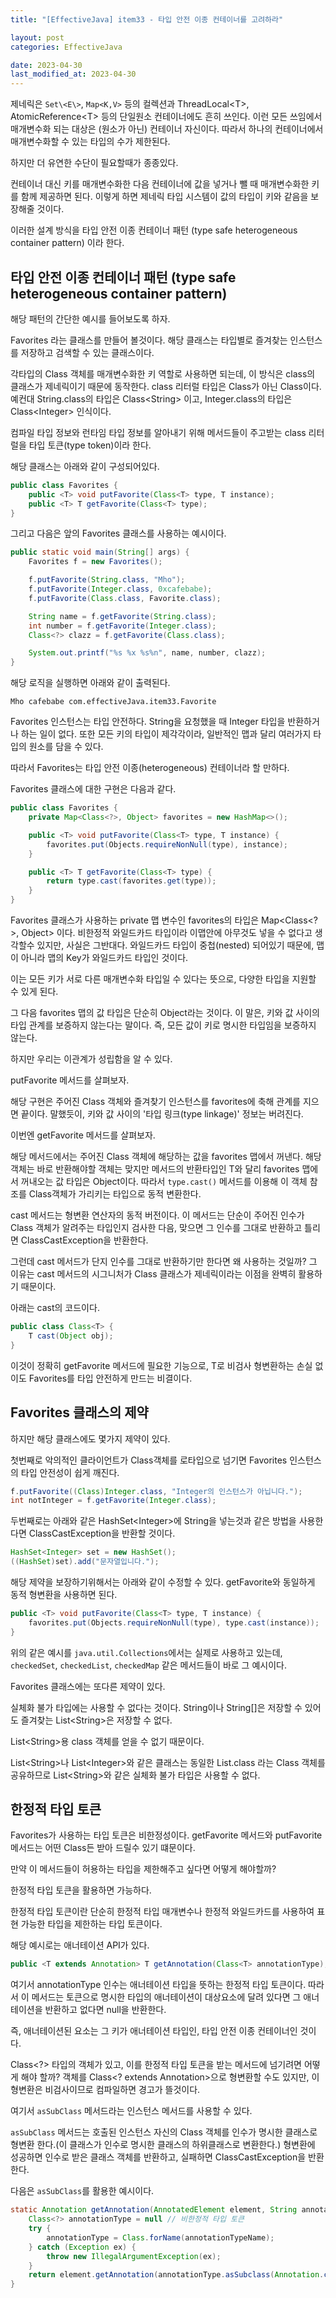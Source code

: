 ```yaml
---
title: "[EffectiveJava] item33 - 타입 안전 이종 컨테이너를 고려하라"

layout: post
categories: EffectiveJava

date: 2023-04-30
last_modified_at: 2023-04-30
---
```


제네릭은 `Set\<E\>`, `Map<K,V>` 등의 컬렉션과 ThreadLocal\<T\>, AtomicReference\<T\> 등의 단일원소 컨테이너에도 흔히 쓰인다. 이런 모든 쓰임에서 매개변수화 되는 대상은 (원소가 아닌) 컨테이너 자신이다.
따라서 하나의 컨테이너에서 매개변수화할 수 있는 타입의 수가 제한된다.

하지만 더 유연한 수단이 필요할때가 종종있다.

컨테이너 대신 키를 매개변수화한 다음 컨테이너에 값을 넣거나 뺄 때 매개변수화한 키를 함께 제공하면 된다.
이렇게 하면 제네릭 타입 시스템이 값의 타입이 키와 같음을 보장해줄 것이다.

이러한 설계 방식을 타입 안전 이종 컨테이너 패턴 (type safe heterogeneous container pattern) 이라 한다.


## 타입 안전 이종 컨테이너 패턴 (type safe heterogeneous container pattern)

해당 패턴의 간단한 예시를 들어보도록 하자.

Favorites 라는 클래스를 만들어 볼것이다. 해당 클래스는 타입별로 즐겨찾는 인스턴스를 저장하고 검색할 수 있는 클래스이다.

각타입의 Class 객체를 매개변수화한 키 역할로 사용하면 되는데, 이 방식은 class의 클래스가 제네릭이기 때문에 동작한다.
class 리터럴 타입은 Class가 아닌 Class<T>이다. 예컨대 String.class의 타입은 Class\<String\> 이고, Integer.class의 타입은 Class\<Integer\> 인식이다.

컴파일 타입 정보와 런타임 타입 정보를 알아내기 위해 메서드들이 주고받는 class 리터럴을 타입 토큰(type token)이라 한다.

해당 클래스는 아래와 같이 구성되어있다.

```java
public class Favorites {
    public <T> void putFavorite(Class<T> type, T instance);
    public <T> T getFavorite(Class<T> type);
}
```

그리고 다음은 앞의 Favorites 클래스를 사용하는 예시이다.

```java
public static void main(String[] args) {
    Favorites f = new Favorites();

    f.putFavorite(String.class, "Mho");
    f.putFavorite(Integer.class, 0xcafebabe);
    f.putFavorite(Class.class, Favorite.class);

    String name = f.getFavorite(String.class);
    int number = f.getFavorite(Integer.class);
    Class<?> clazz = f.getFavorite(Class.class);

    System.out.printf("%s %x %s%n", name, number, clazz);
}
```

해당 로직을 실행하면 아래와 같이 출력된다.

```shell
Mho cafebabe com.effectiveJava.item33.Favorite
```

Favorites 인스턴스는 타입 안전하다. String을 요청했을 때 Integer 타입을 반환하거나 하는 일이 없다.
또한 모든 키의 타입이 제각각이라, 일반적인 맵과 달리 여러가지 타입의 원소를 담을 수 있다.

따라서 Favorites는 타입 안전 이종(heterogeneous) 컨테이너라 할 만하다.

Favorites 클래스에 대한 구현은 다음과 같다.

```java
public class Favorites {
    private Map<Class<?>, Object> favorites = new HashMap<>();

    public <T> void putFavorite(Class<T> type, T instance) {
        favorites.put(Objects.requireNonNull(type), instance);
    }

    public <T> T getFavorite(Class<T> type) {
        return type.cast(favorites.get(type));
    }
}
```

Favorites 클래스가 사용하는 private 맵 변수인 favorites의 타입은 Map<Class<?>, Object> 이다. 비한정적 와일드카드 타입이라 이맵안에 아무것도 넣을 수 없다고 생각할수 있지만, 사실은 그반대다.
와일드카드 타입이 중첩(nested) 되어있기 때문에, 맵이 아니라 맵의 Key가 와일드카드 타입인 것이다.

이는 모든 키가 서로 다른 매개변수화 타입일 수 있다는 뜻으로, 다양한 타입을 지원할 수 있게 된다.

그 다음 favorites 맵의 값 타입은 단순히 Object라는 것이다. 이 말은, 키와 값 사이의 타입 관계를 보증하지 않는다는 말이다.
즉, 모든 값이 키로 명시한 타입임을 보증하지 않는다.

하지만 우리는 이관계가 성립함을 알 수 있다.

putFavorite 메서드를 살펴보자.

해당 구현은 주어진 Class 객체와 즐겨찾기 인스턴스를 favorites에 축해 관계를 지으면 끝이다.
말했듯이, 키와 값 사이의 '타입 링크(type linkage)' 정보는 버려진다.

이번엔 getFavorite 메서드를 살펴보자.

해당 메서드에서는 주어진 Class 객체에 해당하는 값을 favorites 맵에서 꺼낸다. 해당 객체는 바로 반환해야할 객체는 맞지만 메서드의 반환타입인 T와 달리 favorites 맵에서 꺼내오는 값 타입은 Object이다.
따라서 `type.cast()` 메서드를 이용해 이 객체 참조를 Class객체가 가리키는 타입으로 동적 변환한다.

cast 메서드는 형변환 연산자의 동적 버전이다.
이 메서드는 단순이 주어진 인수가 Class 객체가 알려주는 타입인지 검사한 다음, 맞으면 그 인수를 그대로 반환하고 틀리면 ClassCastException을 반환한다.

그런데 cast 메서드가 단지 인수를 그대로 반환하기만 한다면 왜 사용하는 것일까?
그 이유는 cast 메서드의 시그니처가 Class 클래스가 제네릭이라는 이점을 완벽히 활용하기 때문이다.

아래는 cast의 코드이다.

```java
public class Class<T> {
    T cast(Object obj);
}
```

이것이 정확히 getFavorite 메서드에 필요한 기능으로, T로 비검사 형변환하는 손실 없이도 Favorites를 타입 안전하게 만드는 비결이다.


## Favorites 클래스의 제약

하지만 해당 클래스에도 몇가지 제약이 있다.

첫번째로 악의적인 클라이언트가 Class객체를 로타입으로 넘기면 Favorites 인스턴스의 타입 안전성이 쉽게 깨진다.

```java
f.putFavorite((Class)Integer.class, "Integer의 인스턴스가 아닙니다.");
int notInteger = f.getFavorite(Integer.class);
```

두번째로는 아래와 같은 HashSet\<Integer\>에 String을 넣는것과 같은 방법을 사용한다면 ClassCastException을 반환할 것이다.

```java
HashSet<Integer> set = new HashSet();
((HashSet)set).add("문자열입니다.");
```

해당 제약을 보장하기위해서는 아래와 같이 수정할 수 있다. getFavorite와 동일하게 동적 형변환을 사용하면 된다.

```java
public <T> void putFavorite(Class<T> type, T instance) {
    favorites.put(Objects.requireNonNull(type), type.cast(instance));
}
```

위의 같은 예시를 `java.util.Collections`에서는 실제로 사용하고 있는데, `checkedSet`, `checkedList`, `checkedMap` 같은 메서드들이 바로 그 예시이다.

Favorites 클래스에는 또다른 제약이 있다.

실체화 불가 타입에는 사용할 수 없다는 것이다.
String이나 String[]은 저장할 수 있어도 즐겨찾는 List\<String\>은 저장할 수 없다.

List\<String\>용 class 객체를 얻을 수 없기 때문이다.

List\<String\>나 List\<Integer\>와 같은 클래스는 동일한 List.class 라는 Class 객체를 공유하므로 List\<String\>와 같은 실체화 불가 타입은 사용할 수 없다.


## 한정적 타입 토큰

Favorites가 사용하는 타입 토큰은 비한정성이다. getFavorite 메서드와 putFavorite 메서드는 어떤 Class든 받아 드릴수 있기 떄문이다.

만약 이 메서드들이 허용하는 타입을 제한해주고 싶다면 어떻게 해야할까?

한정적 타입 토큰을 활용하면 가능하다.

한정적 타입 토큰이란 단순히 한정적 타입 매개변수나 한정적 와일드카드를 사용하여 표현 가능한 타입을 제한하는 타입 토큰이다.

해당 예시로는 애너테이션 API가 있다.

```java
public <T extends Annotation> T getAnnotation(Class<T> annotationType);
```

여기서 annotationType 인수는 애너테이션 타입을 뜻하는 한정적 타입 토큰이다.
따라서 이 메서드는 토큰으로 명시한 타입의 애너테이션이 대상요소에 달려 있다면 그 애너테이션을 반환하고 없다면 null을 반환한다.

즉, 애너테이션된 요소는 그 키가 애너테이션 타입인, 타입 안전 이종 컨테이너인 것이다.

Class<?> 타입의 객체가 있고, 이를 한정적 타입 토큰을 받는 메서드에 넘기려면 어떻게 해야 할까?
객체를 Class<? extends Annotation>으로 형변환할 수도 있지만, 이 형변환은 비검사이므로 컴파일하면 경고가 뜰것이다.

여기서 `asSubClass` 메서드라는 인스턴스 메서드를 사용할 수 있다.

`asSubClass` 메서드는 호출된 인스턴스 자신의 Class 객체를 인수가 명시한 클래스로 형변환 한다.(이 클래스가 인수로 명시한 클래스의 하위클래스로 변환한다.)
형변환에 성공하면 인수로 받은 클래스 객체를 반환하고, 실패하면 ClassCastException을 반환한다.

다음은 `asSubClass`를 활용한 예시이다.

```java
static Annotation getAnnotation(AnnotatedElement element, String annotationTypeName) {
    Class<?> annotationType = null // 비한정적 타입 토큰
    try {
        annotationType = Class.forName(annotationTypeName);
    } catch (Exception ex) {
        throw new IllegalArgumentException(ex);
    }
    return element.getAnnotation(annotationType.asSubclass(Annotation.class));
}
```
